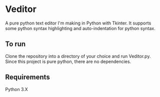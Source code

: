 # Veditor
A pure python text editor I'm making in Python with Tkinter. It supports some python syntax highlighting and auto-indentation for python syntax.

## To run
Clone the repository into a directory of your choice and run Veditor.py. Since this project is pure python, there are no dependencies.

## Requirements
Python 3.X
